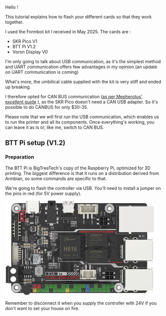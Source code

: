 Hello !

This tutorial explains how to flash your different cards so that they work together.

I used the Formbot kit I received in May 2025. The cards are :
  - SKR Pico V1
  - BTT Pi V1.2
  - Voron Display V0

I'm only going to talk about USB communication, as it's the simplest method and UART communication offers few advantages in my opinion.(an update on UART communication is coming)

What's more, the umbilical cable supplied with the kit is very stiff and ended up breaking.

I therefore opted for CAN BUS communication ([as per Mepherotus' excellent guide](https://github.com/rootiest/zippy_guides/blob/main/guides/pico_can.md)
), as the SKR Pico doesn't need a CAN USB adapter. So it's possible to do CANBUS for only $30-35.

Please note that we will first run the USB communication, which enables us to run the printer and all its components. Once everything's working, you can leave it as is or, like me, switch to CAN BUS.

## BTT Pi setup (V1.2)

### Preparation

The BTT Pi is BigTreeTech's copy of the Raspberry Pi, optimized for 3D printing. The biggest difference is that it runs on a distribution derived from Armbian, so some commands are specific to that.

We're going to flash the controller via USB. You'll need to install a jumper on the pins in red (for 5V power supply).

![5V Jumper](Images/BTT-5V-JUMPER.png)

Remember to disconnect it when you supply the controller with 24V if you don't want to set your house on fire.
